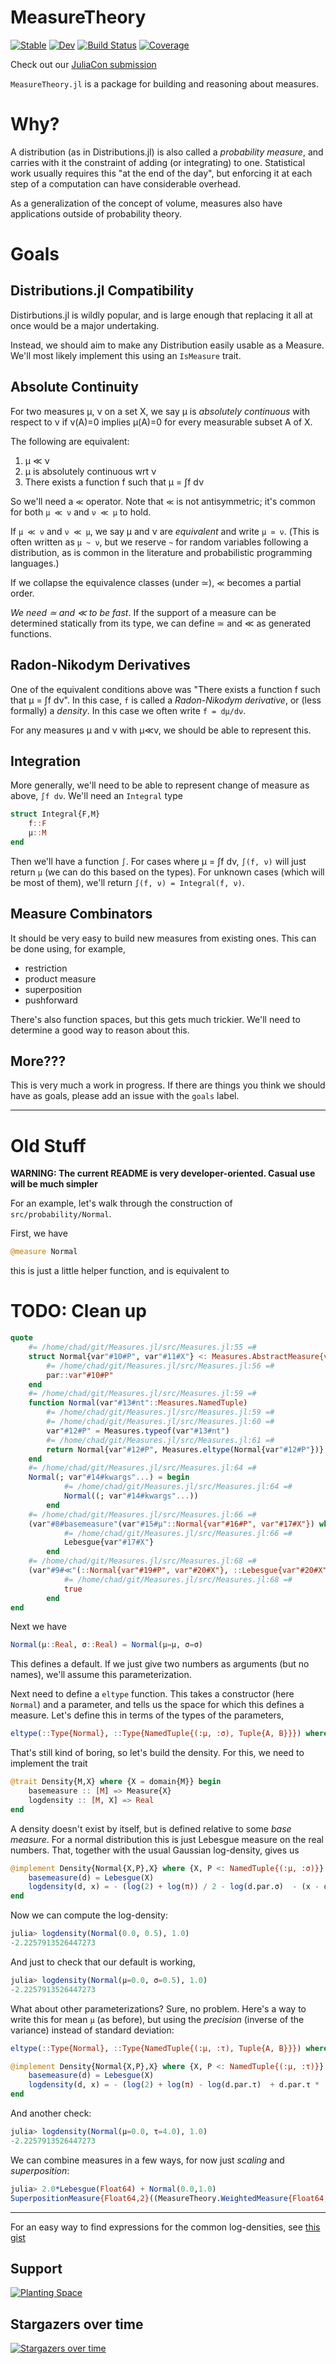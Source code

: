 # MeasureTheory

[![Stable](https://img.shields.io/badge/docs-stable-blue.svg)](https://cscherrer.github.io/MeasureTheory.jl/stable)
[![Dev](https://img.shields.io/badge/docs-dev-blue.svg)](https://cscherrer.github.io/MeasureTheory.jl/dev)
[![Build Status](https://github.com/cscherrer/MeasureTheory.jl/workflows/CI/badge.svg)](https://github.com/cscherrer/MeasureTheory.jl/actions)
[![Coverage](https://codecov.io/gh/cscherrer/MeasureTheory.jl/branch/master/graph/badge.svg)](https://codecov.io/gh/cscherrer/MeasureTheory.jl)

Check out our [JuliaCon submission](https://github.com/cscherrer/MeasureTheory.jl/blob/paper/paper/paper.pdf)

`MeasureTheory.jl` is a package for building and reasoning about measures.

# Why?

A distribution (as in Distributions.jl) is also called a _probability measure_, and carries with it the constraint of adding (or integrating) to one. Statistical work usually requires this "at the end of the day", but enforcing it at each step of a computation can have considerable overhead.

As a generalization of the concept of volume, measures also have applications outside of probability theory.

# Goals

## Distributions.jl Compatibility

Distirbutions.jl is wildly popular, and is large enough that replacing it all at once would be a major undertaking. 

Instead, we should aim to make any Distribution easily usable as a Measure. We'll most likely implement this using an `IsMeasure` trait. 

## Absolute Continuity

For two measures μ, ν on a set X, we say μ is _absolutely continuous_ with respect to ν if ν(A)=0 implies μ(A)=0 for every measurable subset A of X.

The following are equivalent:
1. μ ≪ ν
2. μ is absolutely continuous wrt ν
3. There exists a function f such that μ = ∫f dν

So we'll need a `≪` operator. Note that `≪` is not antisymmetric; it's common for both `μ ≪ ν` and  `ν ≪ μ` to hold. 

If `μ ≪ ν` and  `ν ≪ μ`, we say μ and ν are _equivalent_ and write `μ ≃ ν`. (This is often written as `μ ~ ν`, but we reserve `~` for random variables following a distribution, as is common in the literature and probabilistic programming languages.)

If we collapse the equivalence classes (under ≃), `≪` becomes a partial order.

_We need ≃ and ≪ to be fast_. If the support of a measure can be determined statically from its type, we can define ≃ and ≪ as generated functions. 

## Radon-Nikodym Derivatives

One of the equivalent conditions above was "There exists a function f such that μ = ∫f dν". In this case, `f` is called a _Radon-Nikodym derivative_, or (less formally) a _density_. In this case we often write `f = dμ/dν`.

For any measures μ and ν with μ≪ν, we should be able to represent this.

## Integration

More generally, we'll need to be able to represent change of measure as above, `∫f dν`. We'll need an `Integral` type

```julia
struct Integral{F,M}
    f::F
    μ::M
end
```

Then we'll have a function `∫`. For cases where μ = ∫f dν,  `∫(f, ν)` will just return `μ` (we can do this based on the types). For unknown cases (which will be most of them), we'll return `∫(f, ν) = Integral(f, ν)`.

## Measure Combinators

It should be very easy to build new measures from existing ones. This can be done using, for example, 

- restriction
- product measure
- superposition
- pushforward

There's also function spaces, but this gets much trickier. We'll need to determine a good way to reason about this.

## More???

This is very much a work in progress. If there are things you think we should have as goals, please add an issue with the `goals` label.


------------------
# Old Stuff

**WARNING: The current README is very developer-oriented. Casual use will be much simpler**

For an example, let's walk through the construction of `src/probability/Normal`.

First, we have

```julia
@measure Normal
```

this is just a little helper function, and is equivalent to

# TODO: Clean up
```julia
quote
    #= /home/chad/git/Measures.jl/src/Measures.jl:55 =#
    struct Normal{var"#10#P", var"#11#X"} <: Measures.AbstractMeasure{var"#11#X"}
        #= /home/chad/git/Measures.jl/src/Measures.jl:56 =#
        par::var"#10#P"
    end
    #= /home/chad/git/Measures.jl/src/Measures.jl:59 =#
    function Normal(var"#13#nt"::Measures.NamedTuple)
        #= /home/chad/git/Measures.jl/src/Measures.jl:59 =#
        #= /home/chad/git/Measures.jl/src/Measures.jl:60 =#
        var"#12#P" = Measures.typeof(var"#13#nt")
        #= /home/chad/git/Measures.jl/src/Measures.jl:61 =#
        return Normal{var"#12#P", Measures.eltype(Normal{var"#12#P"})}
    end
    #= /home/chad/git/Measures.jl/src/Measures.jl:64 =#
    Normal(; var"#14#kwargs"...) = begin
            #= /home/chad/git/Measures.jl/src/Measures.jl:64 =#
            Normal((; var"#14#kwargs"...))
        end
    #= /home/chad/git/Measures.jl/src/Measures.jl:66 =#
    (var"#8#basemeasure"(var"#15#μ"::Normal{var"#16#P", var"#17#X"}) where {var"#16#P", var"#17#X"}) = begin
            #= /home/chad/git/Measures.jl/src/Measures.jl:66 =#
            Lebesgue{var"#17#X"}
        end
    #= /home/chad/git/Measures.jl/src/Measures.jl:68 =#
    (var"#9#≪"(::Normal{var"#19#P", var"#20#X"}, ::Lebesgue{var"#20#X"}) where {var"#19#P", var"#20#X"}) = begin
            #= /home/chad/git/Measures.jl/src/Measures.jl:68 =#
            true
        end
end
```

Next we have 

```julia
Normal(μ::Real, σ::Real) = Normal(μ=μ, σ=σ)
```

This defines a default. If we just give two numbers as arguments (but no names), we'll assume this parameterization.

Next need to define a `eltype` function. This takes a constructor (here `Normal`) and a parameter, and tells us the space for which this defines a measure. Let's define this in terms of the types of the parameters,

```julia
eltype(::Type{Normal}, ::Type{NamedTuple{(:μ, :σ), Tuple{A, B}}}) where {A,B} = promote_type(A,B)
```

That's still kind of boring, so let's build the density. For this, we need to implement the trait

```julia
@trait Density{M,X} where {X = domain{M}} begin
    basemeasure :: [M] => Measure{X}
    logdensity :: [M, X] => Real
end
```

A density doesn't exist by itself, but is defined relative to some _base measure_. For a normal distribution this is just Lebesgue measure on the real numbers. That, together with the usual Gaussian log-density, gives us

```julia
@implement Density{Normal{X,P},X} where {X, P <: NamedTuple{(:μ, :σ)}} begin
    basemeasure(d) = Lebesgue(X)
    logdensity(d, x) = - (log(2) + log(π)) / 2 - log(d.par.σ)  - (x - d.par.μ)^2 / (2 * d.par.σ^2)
end
```

Now we can compute the log-density:

```julia
julia> logdensity(Normal(0.0, 0.5), 1.0)
-2.2257913526447273
```

And just to check that our default is working,

```julia
julia> logdensity(Normal(μ=0.0, σ=0.5), 1.0)
-2.2257913526447273
```

What about other parameterizations? Sure, no problem. Here's a way to write this for mean `μ` (as before), but using the _precision_ (inverse of the variance) instead of standard deviation:

```julia
eltype(::Type{Normal}, ::Type{NamedTuple{(:μ, :τ), Tuple{A, B}}}) where {A,B} = promote_type(A,B)

@implement Density{Normal{X,P},X} where {X, P <: NamedTuple{(:μ, :τ)}} begin
    basemeasure(d) = Lebesgue(X)
    logdensity(d, x) = - (log(2) + log(π) - log(d.par.τ)  + d.par.τ * (x - d.par.μ)^2) / 2
end
```

And another check:

```julia
julia> logdensity(Normal(μ=0.0, τ=4.0), 1.0)
-2.2257913526447273
```

We can combine measures in a few ways, for now just _scaling_ and _superposition_:

```julia
julia> 2.0*Lebesgue(Float64) + Normal(0.0,1.0)
SuperpositionMeasure{Float64,2}((MeasureTheory.WeightedMeasure{Float64,Float64}(2.0, Lebesgue{Float64}()), Normal{NamedTuple{(:μ, :σ),Tuple{Float64,Float64}},Float64}((μ = 0.0, σ = 1.0))))
```

---

For an easy way to find expressions for the common log-densities, see [this gist](https://gist.github.com/cscherrer/47f0fc7597b4ffc11186d54cc4d8e577)

## Support

[![Planting Space](https://planting.space/sponsor/PlantingSpace-sponsor-3.png)](https://planting.space)

## Stargazers over time

[![Stargazers over time](https://starchart.cc/cscherrer/MeasureTheory.jl.svg)](https://starchart.cc/cscherrer/MeasureTheory.jl)
